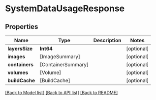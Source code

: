 # SystemDataUsageResponse

## Properties
Name | Type | Description | Notes
------------ | ------------- | ------------- | -------------
**layersSize** | **Int64** |  | [optional] 
**images** | [ImageSummary] |  | [optional] 
**containers** | [ContainerSummary] |  | [optional] 
**volumes** | [Volume] |  | [optional] 
**buildCache** | [BuildCache] |  | [optional] 

[[Back to Model list]](../README.md#documentation-for-models) [[Back to API list]](../README.md#documentation-for-api-endpoints) [[Back to README]](../README.md)


